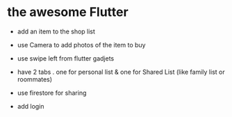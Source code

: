<h1> the awesome Flutter </h1>

* add an item to the shop list 
* use Camera to add photos of the item to buy
* use swipe left from flutter gadjets

* have 2 tabs . one for personal list & one for Shared List (like family list or roommates) 
* use firestore for sharing
* add login
